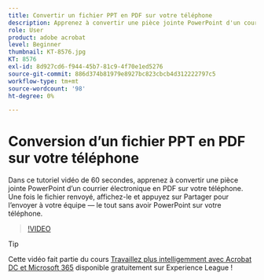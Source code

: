 ```yaml
---
title: Convertir un fichier PPT en PDF sur votre téléphone
description: Apprenez à convertir une pièce jointe PowerPoint d'un courrier électronique en PDF sur votre téléphone.
role: User
product: adobe acrobat
level: Beginner
thumbnail: KT-8576.jpg
KT: 8576
exl-id: 8d927cd6-f944-45b7-81c9-4f70e1ed5276
source-git-commit: 886d374b81979e8927bc823cbcb4d312222797c5
workflow-type: tm+mt
source-wordcount: '98'
ht-degree: 0%

---
```


# Conversion d’un fichier PPT en PDF sur votre téléphone

Dans ce tutoriel vidéo de 60 secondes, apprenez à convertir une pièce jointe PowerPoint d’un courrier électronique en PDF sur votre téléphone. Une fois le fichier renvoyé, affichez-le et appuyez sur Partager pour l’envoyer à votre équipe — le tout sans avoir PowerPoint sur votre téléphone.

>[!VIDEO](https://video.tv.adobe.com/v/336366?hidetitle=true)

>[!TIP]
>
>Cette vidéo fait partie du cours [Travaillez plus intelligemment avec Acrobat DC et Microsoft 365](https://experienceleague.adobe.com/?recommended=Acrobat-U-1-2021.microsoft365) disponible gratuitement sur Experience League !
